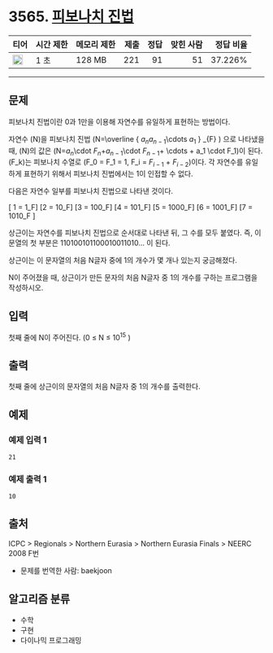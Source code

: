 # 3565. [피보나치 진법](https://www.acmicpc.net/problem/3565)

| 티어 | 시간 제한 | 메모리 제한 | 제출 | 정답 | 맞힌 사람 | 정답 비율 |
|---|---|---|---:|---:|---:|---:|
| <img src="https://static.solved.ac/tier_small/18.svg" width="20px" /> | 1 초 | 128 MB | 221 | 91 | 51 | 37.226% |

---

## 문제

피보나치 진법이란 0과 1만을 이용해 자연수를 유일하게 표현하는 방법이다.

자연수 \(N\)을 피보나치 진법 \(N=\overline { $a_{n}$$a_{n-1}$\cdots $a_{1}$ } _{F} \) 으로 나타냈을 때, \(N\)의 값은 \(N=$a_{ n }$\cdot $F_{ n }$+$a_{ n-1 }$\cdot $F_{ n-1}$+ \cdots + a_1 \cdot F_1\)이 된다. \(F_k\)는 피보나치 수열로 \(F_0 = F_1 = 1, F_i = $F_{i-1}$ + $F_{i-2}$\)이다. 각 자연수를 유일하게 표현하기 위해서 피보나치 진법에서는 1이 인접할 수 없다.

다음은 자연수 일부를 피보나치 진법으로 나타낸 것이다.

\[ 1 = 1_F\] \[2 = 10_F\] \[3 = 100_F\] \[4 = 101_F\] \[5 = 1000_F\] \[6 = 1001_F\] \[7 = 1010_F \]

상근이는 자연수를 피보나치 진법으로 순서대로 나타낸 뒤, 그 수를 모두 붙였다. 즉, 이 문열의 첫 부분은 110100101100010011010... 이 된다.

상근이는 이 문자열의 처음 N글자 중에 1의 개수가 몇 개나 있는지 궁금해졌다.

N이 주어졌을 때, 상근이가 만든 문자의 처음 N글자 중 1의 개수를 구하는 프로그램을 작성하시오.

## 입력

첫째 줄에 N이 주어진다. (0 ≤ N ≤ $10^{15}$
)

## 출력

첫째 줄에 상근이의 문자열의 처음 N글자 중 1의 개수를 출력한다.

## 예제

### 예제 입력 1

```
21
```

### 예제 출력 1

```
10
```

## 출처

ICPC
\> 
Regionals
\> 
Northern Eurasia
\> 
Northern Eurasia Finals
\> 
NEERC 2008
F번

- 문제를 번역한 사람: baekjoon

## 알고리즘 분류

- 수학
- 구현
- 다이나믹 프로그래밍

